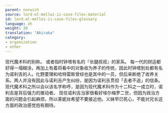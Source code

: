 ```yaml
---
parent: norwich
source: lord-el-melloi-ii-case-files-material
id: lord-el-melloi-ii-case-files-glossary
language: zh
weight: 38
translation: "Akiraka"
category:
- organization
- other
---
```


现代魔术科的别称。
或者指时钟塔有名的『长腿叔叔』的家系。
每一代的财运都好得一塌糊涂，再加上有着将看中的对象收为养子的传统，因此时钟塔到处都有名为诺利吉的人。化野菱理和哈特雷斯曾经也是其中的一员，但后来断绝了收养关系。两人并没有因此与诺利吉产生纠纷，是因为诺利吉贯彻「去者不追」的信条。
现代魔术科之所以会以该名字称呼，是因为现代魔术科作为十二科之一成立时，诺利吉是背后强力的推动者。
现任诺利吉当家很看好埃尔梅罗二世，但因为政治方面的问题会引起麻烦，所以莱妮丝希望不要接近他。义妹早已死心，不能对兄长这方面的政治感觉抱有期待。
